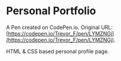 # Personal Portfolio

A Pen created on CodePen.io. Original URL: [https://codepen.io/Trevor_F/pen/LYMZNGj](https://codepen.io/Trevor_F/pen/LYMZNGj).

HTML & CSS based personal profile page.